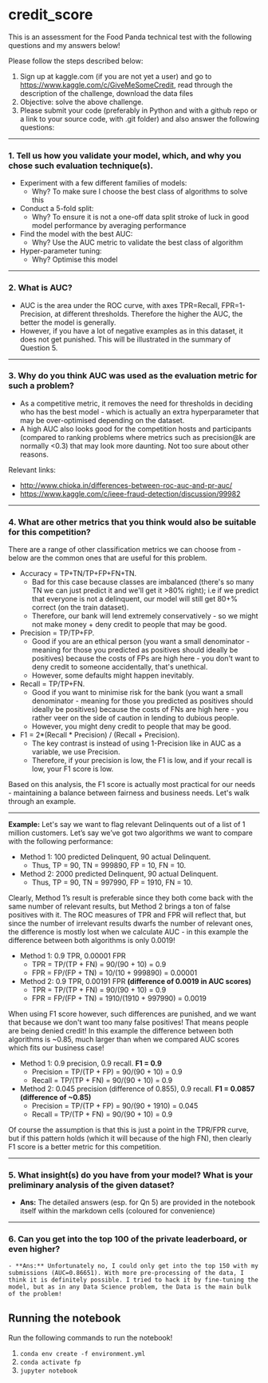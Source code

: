# credit_score

This is an assessment for the Food Panda technical test with the following questions and my answers below!

Please follow the steps described below:
1) Sign up at kaggle.com (if you are not yet a user) and go to https://www.kaggle.com/c/GiveMeSomeCredit, read through the description of the challenge, download the data files
2) Objective: solve the above challenge.
3) Please submit your code (preferably in Python and with a github repo or a link to your source code, with .git folder) and also answer the following questions:
---
### 1. Tell us how you validate your model, which, and why you chose such evaluation technique(s).
  - Experiment with a few different families of models:
    - Why? To make sure I choose the best class of algorithms to solve this
  - Conduct a 5-fold split:
    - Why? To ensure it is not a one-off data split stroke of luck in good model performance by averaging performance
  - Find the model with the best AUC:
    - Why? Use the AUC metric to validate the best class of algorithm
  - Hyper-parameter tuning:
    - Why? Optimise this model
---
### 2. What is AUC? 
- AUC is the area under the ROC curve, with axes TPR=Recall, FPR=1-Precision, at different thresholds. Therefore the higher the AUC, the better the model is generally. 
- However, if you have a lot of negative examples as in this dataset, it does not get punished. This will be illustrated in the summary of Question 5.
---

### 3. Why do you think AUC was used as the evaluation metric for such a problem? 
- As a competitive metric, it removes the need for thresholds in deciding who has the best model - which is actually an extra hyperparameter that may be over-optimised depending on the dataset. 
- A high AUC also looks good for the competition hosts and participants (compared to ranking problems where metrics such as precision@k are normally <0.3) that may look more daunting. Not too sure about other reasons.

Relevant links:
- http://www.chioka.in/differences-between-roc-auc-and-pr-auc/
- https://www.kaggle.com/c/ieee-fraud-detection/discussion/99982
---

### 4. What are other metrics that you think would also be suitable for this competition?

There are a range of other classification metrics we can choose from - below are the common ones that are useful for this problem. 

- Accuracy = TP+TN/TP+FP+FN+TN. 
    - Bad for this case because classes are imbalanced (there's so many TN we can just predict it and we'll get it >80% right); i.e if we predict that everyone is not a delinquent, our model will still get 80+% correct (on the train dataset). 
    - Therefore, our bank will lend extremely conservatively - so we might not make money + deny credit to people that may be good.
- Precision = TP/TP+FP. 
    - Good if you are an ethical person (you want a small denominator - meaning for those you predicted as positives should ideally be positives) because the costs of FPs are high here - you don't want to deny credit to someone accidentally, that's unethical. 
    - However, some defaults might happen inevitably.
- Recall = TP/TP+FN. 
    - Good if you want to minimise risk for the bank (you want a small denominator - meaning for those you predicted as positives should ideally be positives) because the costs of FNs are high here - you rather veer on the side of caution in lending to dubious people. 
    - However, you might deny credit to people that may be good.
- F1 = 2*(Recall * Precision) / (Recall + Precision). 
    - The key contrast is instead of using 1-Precision like in AUC as a variable, we use Precision. 
    - Therefore, if your precision is low, the F1 is low, and if your recall is low, your F1 score is low.

Based on this analysis, the F1 score is actually most practical for our needs - maintaining a balance between fairness and business needs. Let's walk through an example.

---

**Example:**
Let's say we want to flag relevant Delinquents out of a list of 1 million customers. Let’s say we’ve got two algorithms we want to compare with the following performance:
- Method 1: 100 predicted Delinquent, 90 actual Delinquent. 
    - Thus, TP = 90, TN = 999890, FP = 10, FN = 10.
- Method 2: 2000 predicted Delinquent, 90 actual Delinquent. 
    - Thus, TP = 90, TN = 997990, FP = 1910, FN = 10.

Clearly, Method 1’s result is preferable since they both come back with the same number of relevant results, but Method 2 brings a ton of false positives with it. The ROC measures of TPR and FPR will reflect that, but since the number of irrelevant results dwarfs the number of relevant ones, the difference is mostly lost when we calculate AUC - in this example the difference between both algorithms is only 0.0019!

- Method 1: 0.9 TPR, 0.00001 FPR
    - TPR = TP/(TP + FN) = 90/(90 + 10) = 0.9
    - FPR = FP/(FP + TN) = 10/(10 + 999890) = 0.00001
- Method 2: 0.9 TPR, 0.00191 FPR **(difference of 0.0019 in AUC scores)**
    - TPR = TP/(TP + FN) = 90/(90 + 10) = 0.9
    - FPR = FP/(FP + TN) = 1910/(1910 + 997990) = 0.0019

When using F1 score however, such differences are punished, and we want that because we don't want too many false positives! That means people are being denied credit! In this example the difference between both algorithms is ~0.85, much larger than when we compared AUC scores which fits our business case!

- Method 1: 0.9 precision, 0.9 recall. **F1 = 0.9**
    - Precision = TP/(TP + FP) = 90/(90 + 10) = 0.9
    - Recall = TP/(TP + FN) = 90/(90 + 10) = 0.9
- Method 2: 0.045 precision (difference of 0.855), 0.9 recall. **F1 = 0.0857 (difference of ~0.85)**
    - Precision = TP/(TP + FP) = 90/(90 + 1910) = 0.045
    - Recall = TP/(TP + FN) = 90/(90 + 10) = 0.9

Of course the assumption is that this is just a point in the TPR/FPR curve, but if this pattern holds (which it will because of the high FN), then clearly F1 score is a better metric for this competition.

---

### 5. What insight(s) do you have from your model? What is your preliminary analysis of the given dataset?
- **Ans:** The detailed answers (esp. for Qn 5) are provided in the notebook itself within the markdown cells (coloured for convenience)

---

### 6. Can you get into the top 100 of the private leaderboard, or even higher?
    - **Ans:** Unfortunately no, I could only get into the top 150 with my submissions (AUC=0.86651). With more pre-processing of the data, I think it is definitely possible. I tried to hack it by fine-tuning the model, but as in any Data Science problem, the Data is the main bulk of the problem!

## Running the notebook

Run the following commands to run the notebook!
1. `conda env create -f environment.yml`
2. `conda activate fp`
3. `jupyter notebook`
